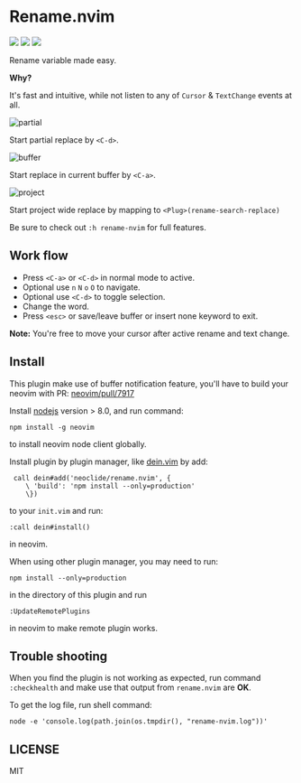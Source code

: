 # Rename.nvim

[![](http://img.shields.io/github/issues/neoclide/rename.nvim.svg)](https://github.com/neoclide/rename.nvim/issues)
[![](http://img.shields.io/badge/license-MIT-blue.svg)](LICENSE)
[![](https://img.shields.io/badge/doc-%3Ah%20rename.txt-red.svg)](doc/rename.txt)

Rename variable made easy.

**Why?** 

It's fast and intuitive, while not listen to any of `Cursor` & `TextChange` events at all.

![partial](https://user-images.githubusercontent.com/251450/40894260-fce77880-67da-11e8-8ee8-6b632edf99c7.gif)

Start partial replace by `<C-d>`.

![buffer](https://user-images.githubusercontent.com/251450/40894254-f56d2352-67da-11e8-86d5-c9292205b097.gif)

Start replace in current buffer by `<C-a>`.

![project](https://user-images.githubusercontent.com/251450/40894264-ff94b782-67da-11e8-91e7-c8f07a17c7e0.gif)

Start project wide replace by mapping to `<Plug>(rename-search-replace)`

Be sure to check out `:h rename-nvim` for full features.

## Work flow

* Press `<C-a>` or `<C-d>` in normal mode to active.
* Optional use `n` `N` `o` `O` to navigate.
* Optional use `<C-d>` to toggle selection.
* Change the word.
* Press `<esc>` or save/leave buffer or insert none keyword to exit.

**Note:** You're free to move your cursor after active rename and text change.

## Install

This plugin make use of buffer notification feature, you'll have to build your
neovim with PR: [neovim/pull/7917](https://github.com/neovim/neovim/pull/7917)

Install [nodejs](http://nodejs.org/) version > 8.0, and run command:

    npm install -g neovim

to install neovim node client globally.

Install plugin by plugin manager, like [dein.vim](https://github.com/Shougo/dein.vim) by add:

``` vim
 call dein#add('neoclide/rename.nvim', {
    \ 'build': 'npm install --only=production'
    \})
```

to your `init.vim` and run:

``` vim
:call dein#install()
```

in neovim.

When using other plugin manager, you may need to run:

```
npm install --only=production
```

in the directory of this plugin and run

``` vim
:UpdateRemotePlugins
```

in neovim to make remote plugin works.

## Trouble shooting

When you find the plugin is not working as expected, run command
`:checkhealth` and make use that output from `rename.nvim` are **OK**.

To get the log file, run shell command:

    node -e 'console.log(path.join(os.tmpdir(), "rename-nvim.log"))'

## LICENSE

MIT
